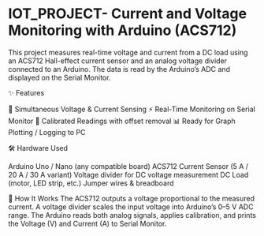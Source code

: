 # IOT_PROJECT- Current and Voltage Monitoring with Arduino (ACS712)  
This project measures real-time voltage and current from a DC load using an ACS712 Hall-effect current sensor and an analog voltage divider connected to an Arduino. The data is read by the Arduino’s ADC and displayed on the Serial Monitor.

✨ Features

📡 Simultaneous Voltage & Current Sensing
⚡ Real-Time Monitoring on Serial Monitor
📝 Calibrated Readings with offset removal
📊 Ready for Graph Plotting / Logging to PC

🛠️ Hardware Used

Arduino Uno / Nano (any compatible board)
ACS712 Current Sensor (5 A / 20 A / 30 A variant)
Voltage divider for DC voltage measurement
DC Load (motor, LED strip, etc.)
Jumper wires & breadboard

📄 How It Works
The ACS712 outputs a voltage proportional to the measured current.
A voltage divider scales the input voltage into Arduino’s 0–5 V ADC range.
The Arduino reads both analog signals, applies calibration, and prints the Voltage (V) and Current (A) to Serial Monitor.
